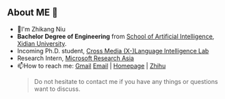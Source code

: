 ## About ME 👋

- 🔭I'm Zhikang Niu
- **Bachelor Degree of Engineering** from [School of Artificial Intelligence](https://sai.xidian.edu.cn/), [Xidian University](https://www.xidian.edu.cn/).
- Incoming Ph.D. student, [Cross Media (X-)Language Intelligence Lab](https://github.com/X-LANCE)
- Research Intern, [Microsoft Research Asia](https://www.msra.cn/)
- 📫How to reach me: [Gmail](nzk020109@gmail.com) [Email](zhikangniu@sjtu.edu.cn) | [Homepage](https://zhikangniu.github.io/) | [Zhihu](https://www.zhihu.com/people/obeah-82)
  > Do not hesitate to contact me if you have any things or questions want to discuss. 
